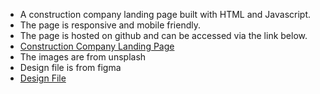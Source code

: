 - A construction company landing page built with HTML and Javascript.
- The page is responsive and mobile friendly.
- The page is hosted on github and can be accessed via the link below.
- [Construction Company Landing Page](https://danielotieno.github.io/Construction-Company-Landing-Page/)
- The images are from unsplash
- Design file is from figma 
- [Design File](https://www.figma.com/file/0XZS3XVJZM2t3ZQ4Z0QqZV/Construction-Company-Landing-Page?node-id=0%3A1)
